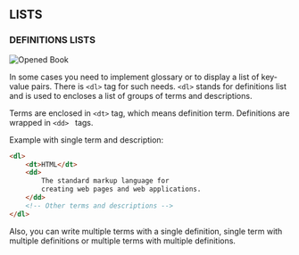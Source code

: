 ## LISTS

### DEFINITIONS LISTS

![Opened Book](https://images.pexels.com/photos/135129/pexels-photo-135129.jpeg?auto=compress&cs=tinysrgb&h=750&w=1260)

In some cases you need to implement glossary or to display a list of key-value pairs. There is `<dl>` tag for such needs. `<dl>` stands for definitions list and is used to encloses a list of groups of terms and descriptions.

Terms are enclosed in `<dt>` tag, which means definition term. Definitions are wrapped in `<dd> ` tags.

Example with single term and description:

```html
<dl>
	<dt>HTML</dt>
	<dd>
		The standard markup language for
		creating web pages and web applications.
    </dd>
    <!-- Other terms and descriptions -->
</dl>
```



Also, you can write multiple terms with a single definition, single term with multiple definitions or multiple terms with multiple definitions.
